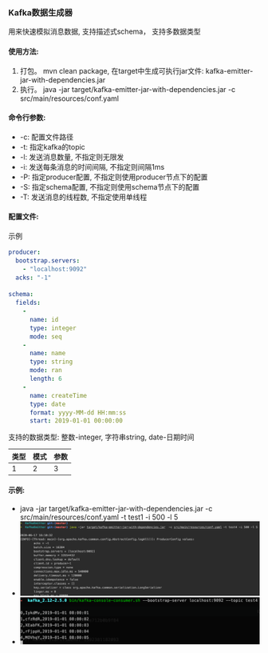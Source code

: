 ### Kafka数据生成器
用来快速模拟消息数据, 支持描述式schema， 支持多数据类型

#### 使用方法:

1. 打包。 mvn clean package, 在target中生成可执行jar文件: kafka-emitter-jar-with-dependencies.jar
2. 执行。 java -jar target/kafka-emitter-jar-with-dependencies.jar  -c src/main/resources/conf.yaml

#### 命令行参数:
 * -c: 配置文件路径 
 * -t: 指定kafka的topic
 * -l: 发送消息数量, 不指定则无限发
 * -i: 发送每条消息的时间间隔, 不指定则间隔1ms
 * -P: 指定producer配置, 不指定则使用producer节点下的配置
 * -S: 指定schema配置, 不指定则使用schema节点下的配置
 * -T: 发送消息的线程数, 不指定使用单线程

#### 配置文件:
示例
```yaml
producer:
  bootstrap.servers:
    - "localhost:9092"
  acks: "-1"

schema:
  fields:
    -
      name: id
      type: integer
      mode: seq
    -
      name: name
      type: string
      mode: ran
      length: 6
    -
      name: createTime
      type: date
      format: yyyy-MM-dd HH:mm:ss
      start: 2019-01-01 00:00:00
```
支持的数据类型: 整数-integer, 字符串string, date-日期时间

| 类型 | 模式 | 参数 |
| - | - | - |
| 1 | 2 | 3 | 


#### 示例:
 * java -jar target/kafka-emitter-jar-with-dependencies.jar  -c src/main/resources/conf.yaml -t test1 -i 500 -l 5
 * ![avatar](/snapshot/WX20200617-161104.png)   
 * ![avatar](/snapshot/WX20200617-160707.png) 